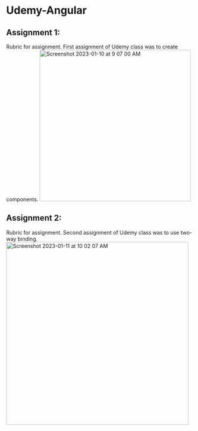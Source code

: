 # Udemy-Angular

## Assignment 1:
Rubric for assignment. First assignment of Udemy class was to create components.
<img width="406" alt="Screenshot 2023-01-10 at 9 07 00 AM" src="https://user-images.githubusercontent.com/56359938/211576592-18b6fa3d-9b31-4e31-8b6b-e154da04c3fa.png">

## Assignment 2:
Rubric for assignment. Second assignment of Udemy class was to use two-way binding.
<img width="490" alt="Screenshot 2023-01-11 at 10 02 07 AM" src="https://user-images.githubusercontent.com/56359938/211846501-954e44dc-1fbb-4ea3-8ac8-f7cf8e93a251.png">
